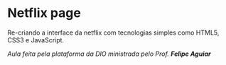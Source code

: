 # Netflix page
Re-criando a interface da netflix com tecnologias simples como HTML5, CSS3 e JavaScript.

_Aula feita pela plataforma da DIO ministrada pelo Prof. **Felipe Aguiar**_
